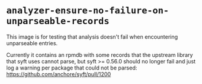 # `analyzer-ensure-no-failure-on-unparseable-records`

This image is for testing that analysis doesn't fail when encountering unparseable entries.

Currently it contains an rpmdb with some records that the upstream library that syft uses cannot parse, but syft >= 0.56.0 should no longer fail and just log a warning per package that could not be parsed: https://github.com/anchore/syft/pull/1200


